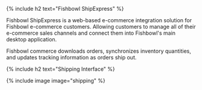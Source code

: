 {% include h2 text="Fishbowl ShipExpress" %}

Fishbowl ShipExpress is a web-based e-commerce integration solution for Fishbowl e-commerce customers. Allowing customers to manage all of their e-commerce sales channels and connect them into Fishbowl's main desktop application.

Fishbowl commerce downloads orders, synchronizes inventory quantities, and updates tracking information as orders ship out.

{% include h2 text="Shipping Interface" %}

{% include image image="shipping" %}
